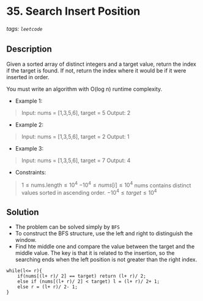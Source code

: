 # 35. Search Insert Position
###### tags: `leetcode`
## Description
Given a sorted array of distinct integers and a target value, return the index if the target is found. If not, return the index where it would be if it were inserted in order.

You must write an algorithm with O(log n) runtime complexity.

- Example 1:

>Input: nums = [1,3,5,6], target = 5
Output: 2

- Example 2:

>Input: nums = [1,3,5,6], target = 2
Output: 1

- Example 3:

>Input: nums = [1,3,5,6], target = 7
Output: 4

- Constraints:

>$1 \leq \text{nums.length} \leq 10^4$
$-10^4 \leq nums[i] \leq 10^4$
nums contains distinct values sorted in ascending order.
$-10^4 \leq target \leq 10^4$

## Solution
- The problem can be solved simply by `BFS`
- To construct the BFS structure, use the left and right to distinguish the window.
- Find hte middle one and compare the value between the target and the middle value. The key is that it is related to the insertion, so the searching ends when the left position is not greater than the right index.
```cpp=
while(l<= r){
    if(nums[(l+ r)/ 2] == target) return (l+ r)/ 2;
    else if (nums[(l+ r)/ 2] < target) l = (l+ r)/ 2+ 1;
    else r = (l+ r)/ 2- 1;
}
```
